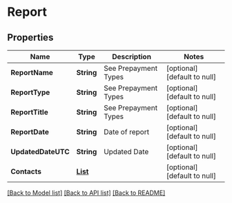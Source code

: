 # Report
## Properties

| Name | Type | Description | Notes |
|------------ | ------------- | ------------- | -------------|
| **ReportName** | **String** | See Prepayment Types | [optional] [default to null] |
| **ReportType** | **String** | See Prepayment Types | [optional] [default to null] |
| **ReportTitle** | **String** | See Prepayment Types | [optional] [default to null] |
| **ReportDate** | **String** | Date of report | [optional] [default to null] |
| **UpdatedDateUTC** | **String** | Updated Date | [optional] [default to null] |
| **Contacts** | [**List**](TenNinetyNineContact.md) |  | [optional] [default to null] |

[[Back to Model list]](../README.md#documentation-for-models) [[Back to API list]](../README.md#documentation-for-api-endpoints) [[Back to README]](../README.md)

